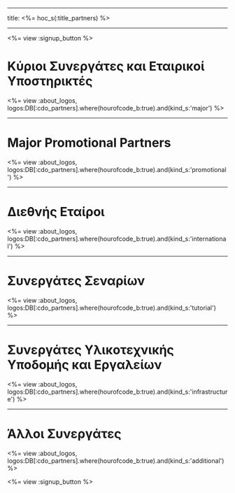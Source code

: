 * * *

title: <%= hoc_s(:title_partners) %>

* * *

<%= view :signup_button %>

# Κύριοι Συνεργάτες και Εταιρικοί Υποστηρικτές

<%= view :about_logos, logos:DB[:cdo_partners].where(hourofcode_b:true).and(kind_s:'major') %>

* * *

# Major Promotional Partners

<%= view :about_logos, logos:DB[:cdo_partners].where(hourofcode_b:true).and(kind_s:'promotional') %>

* * *

# Διεθνής Εταίροι

<%= view :about_logos, logos:DB[:cdo_partners].where(hourofcode_b:true).and(kind_s:'international') %>

* * *

# Συνεργάτες Σεναρίων

<%= view :about_logos, logos:DB[:cdo_partners].where(hourofcode_b:true).and(kind_s:'tutorial') %>

* * *

# Συνεργάτες Υλικοτεχνικής Υποδομής και Εργαλείων

<%= view :about_logos, logos:DB[:cdo_partners].where(hourofcode_b:true).and(kind_s:'infrastructure') %>

* * *

# Άλλοι Συνεργάτες

<%= view :about_logos, logos:DB[:cdo_partners].where(hourofcode_b:true).and(kind_s:'additional') %>

<%= view :signup_button %>